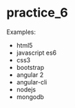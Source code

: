 # practice_6

Examples:

- html5
- javascript es6
- css3
- bootstrap
- angular 2
- angular-cli
- nodejs
- mongodb
